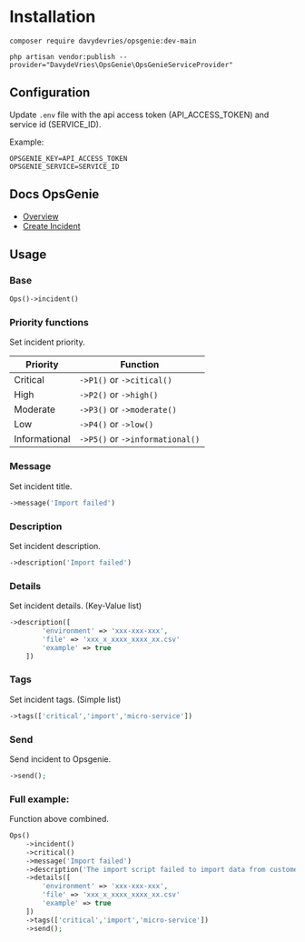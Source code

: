 # Installation

```
composer require davydevries/opsgenie:dev-main
```

```
php artisan vendor:publish --provider="DavydeVries\OpsGenie\OpsGenieServiceProvider"
```

## Configuration

Update `.env` file with the api access token (API_ACCESS_TOKEN) and service id (SERVICE_ID).

Example:

```
OPSGENIE_KEY=API_ACCESS_TOKEN
OPSGENIE_SERVICE=SERVICE_ID
```

## Docs OpsGenie

- [Overview](https://docs.opsgenie.com/docs/api-overview)
- [Create Incident](https://docs.opsgenie.com/docs/incident-api#create-incident)

## Usage

### Base

```php
Ops()->incident()
```

### Priority functions

Set incident priority.

|Priority|Function|
|---|---|
|Critical| `->P1()` or `->citical()`|
|High| `->P2()` or `->high()`|
|Moderate| `->P3()` or `->moderate()`|
|Low| `->P4()` or `->low()`|
|Informational| `->P5()` or `->informational()`|

### Message

Set incident title.

```php
->message('Import failed')
```

### Description

Set incident description.

```php
->description('Import failed')
```

### Details

Set incident details. (Key-Value list)

```php
->description([
        'environment' => 'xxx-xxx-xxx',
        'file' => 'xxx_x_xxxx_xxxx_xx.csv'
        'example' => true
    ])
```

### Tags

Set incident tags. (Simple list)

```php
->tags(['critical','import','micro-service'])
```

### Send

Send incident to Opsgenie.

```php
->send();
```

### Full example:

Function above combined.

```php
Ops()
    ->incident()
    ->critical()
    ->message('Import failed')
    ->description('The import script failed to import data from customer X.')
    ->details([
        'environment' => 'xxx-xxx-xxx',
        'file' => 'xxx_x_xxxx_xxxx_xx.csv'
        'example' => true
    ])
    ->tags(['critical','import','micro-service'])
    ->send();
```
